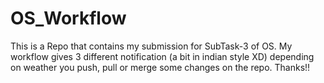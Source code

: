 # OS_Workflow

This is a Repo that contains my submission for SubTask-3 of OS.
My workflow gives 3 different notification (a bit in indian style XD) depending on weather you push, pull or merge some changes on the repo.
Thanks!!
